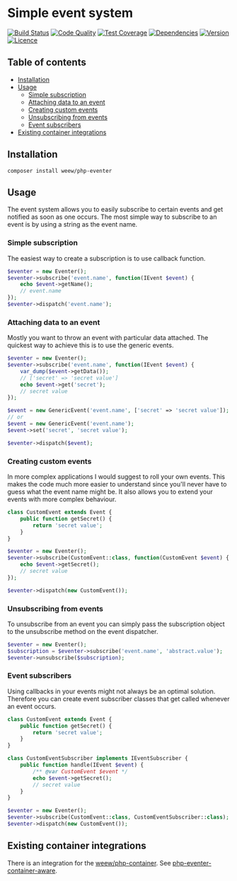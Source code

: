 # Simple event system

[![Build Status](https://img.shields.io/travis/weew/php-eventer.svg)](https://travis-ci.org/weew/php-eventer)
[![Code Quality](https://img.shields.io/scrutinizer/g/weew/php-eventer.svg)](https://scrutinizer-ci.com/g/weew/php-eventer)
[![Test Coverage](https://img.shields.io/coveralls/weew/php-eventer.svg)](https://coveralls.io/github/weew/php-eventer)
[![Dependencies](https://img.shields.io/versioneye/d/php/weew:php-eventer.svg)](https://versioneye.com/php/weew:php-eventer)
[![Version](https://img.shields.io/packagist/v/weew/php-eventer.svg)](https://packagist.org/packages/weew/php-eventer)
[![Licence](https://img.shields.io/packagist/l/weew/php-eventer.svg)](https://packagist.org/packages/weew/php-eventer)

## Table of contents

- [Installation](#installation)
- [Usage](#usage)
    - [Simple subscription](#simple-subscription)
    - [Attaching data to an event](#attaching-data-to-an-event)
    - [Creating custom events](#creating-custom-events)
    - [Unsubscribing from events](#unsubscribing-from-events)
    - [Event subscribers](#event-subscribers)
- [Existing container integrations](#existing-container-integrations)

## Installation

`composer install weew/php-eventer`

## Usage

The event system allows you to easily subscribe to certain events and get
notified as soon as one occurs. The most simple way to subscribe to an event
is by using a string as the event name.

### Simple subscription

The easiest way to create a subscription is to use callback function.

```php
$eventer = new Eventer();
$eventer->subscribe('event.name', function(IEvent $event) {
    echo $event->getName();
    // event.name
});
$eventer->dispatch('event.name');
```

### Attaching data to an event

Mostly you want to throw an event with particular data attached. The quickest way
to achieve this is to use the generic events.

```php
$eventer = new Eventer();
$eventer->subscribe('event.name', function(IEvent $event) {
    var_dump($event->getData());
    // ['secret' => 'secret value']
    echo $event->get('secret');
    // secret value
});

$event = new GenericEvent('event.name', ['secret' => 'secret value']);
// or
$event = new GenericEvent('event.name');
$event->set('secret', 'secret value');

$eventer->dispatch($event);
```

### Creating custom events

In more complex applications I would suggest to roll your own events. This makes
the code much more easier to understand since you'll never have to guess what
the event name might be. It also allows you to extend your events with more complex
behaviour.

```php
class CustomEvent extends Event {
    public function getSecret() {
        return 'secret value';
    }
}

$eventer = new Eventer();
$eventer->subscribe(CustomEvent::class, function(CustomEvent $event) {
    echo $event->getSecret();
    // secret value
});

$eventer->dispatch(new CustomEvent());
```

### Unsubscribing from events

To unsubscribe from an event you can simply pass the subscription object
to the unsubscribe method on the event dispatcher.

```php
$eventer = new Eventer();
$subscription = $eventer->subscribe('event.name', 'abstract.value');
$eventer->unsubscribe($subscription);
```

### Event subscribers

Using callbacks in your events might not always be an optimal solution.
Therefore you can create event subscriber classes that get called whenever an event
occurs.

```php
class CustomEvent extends Event {
    public function getSecret() {
        return 'secret value';
    }
}

class CustomEventSubscriber implements IEventSubscriber {
    public function handle(IEvent $event) {
        /** @var CustomEvent $event */
        echo $event->getSecret();
        // secret value
    }
}

$eventer = new Eventer();
$eventer->subscribe(CustomEvent::class, CustomEventSubscriber::class);
$eventer->dispatch(new CustomEvent());
```

## Existing container integrations

There is an integration for the [weew/php-container](https://github.com/weew/php-container). See [php-eventer-container-aware](https://github.com/weew/php-eventer-container-aware).
